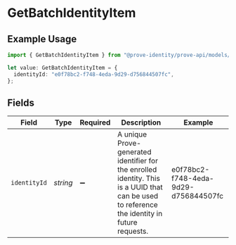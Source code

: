# GetBatchIdentityItem

## Example Usage

```typescript
import { GetBatchIdentityItem } from "@prove-identity/prove-api/models/components";

let value: GetBatchIdentityItem = {
  identityId: "e0f78bc2-f748-4eda-9d29-d756844507fc",
};
```

## Fields

| Field                                                                                                                                        | Type                                                                                                                                         | Required                                                                                                                                     | Description                                                                                                                                  | Example                                                                                                                                      |
| -------------------------------------------------------------------------------------------------------------------------------------------- | -------------------------------------------------------------------------------------------------------------------------------------------- | -------------------------------------------------------------------------------------------------------------------------------------------- | -------------------------------------------------------------------------------------------------------------------------------------------- | -------------------------------------------------------------------------------------------------------------------------------------------- |
| `identityId`                                                                                                                                 | *string*                                                                                                                                     | :heavy_minus_sign:                                                                                                                           | A unique Prove-generated identifier for the enrolled identity. This is a UUID that can be used to reference the identity in future requests. | e0f78bc2-f748-4eda-9d29-d756844507fc                                                                                                         |